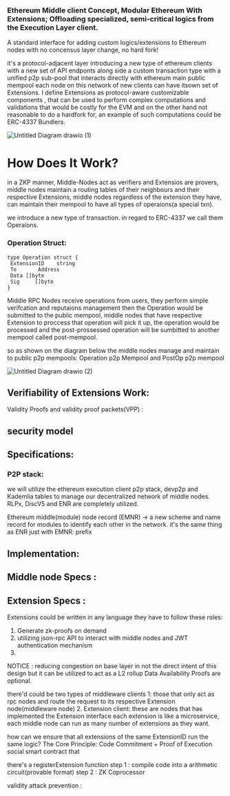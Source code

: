 ### Ethereum Middle client Concept, Modular Ethereum With Extensions; Offloading specialized, semi-critical logics from the Execution Layer client.

A standard interface for adding custom logics/extensions to Ethereum nodes with no concensus layer change, no hard fork!


it's a protocol-adjacent layer introducing a new type of ethereum clients with a new set of API endponts along side a custom transaction type with a unified p2p sub-pool that interacts directly with ethereum main public mempool each node on this network of new clients can have itsown set of Extensions.
I define Extensions as protocol-aware customizable components , that can be used to perform complex computations and validations that would be costly for the EVM and on the other hand not reasonable to do a hardfork for, an example of such computations could be ERC-4337 Bundlers.

![Untitled Diagram drawio (1)](https://github.com/user-attachments/assets/a76e0ebf-96c4-487f-95b5-303b1ce4fe00)


# How Does It Work?
in a ZKP manner, Middle-Nodes act as verifiers and Extensios are provers, middle nodes maintain a routing tables of their neighbours and their respective Extensions, middle nodes regardless of the extension they have, can maintain their mempool to have all types of  operaions(a special txn). 

we introduce a new type of transaction. in regard to ERC-4337 we call them Operaions. 
 ### Operation Struct:
    type Operation struct {
     ExtensionID	string
     To       Address
     Data []byte
     Sig	 []byte
    }
Middle RPC Nodes receive operations from users, they perform simple verifcation and reputaions management then the Operation would be submitted to the public mempool, middle nodes that have respective Extension to proccess that operation will pick it up, the operation would be processed and the post-prossessed operation will be sumbitted to another mempool called post-mempool.


so as shown on the diagram below the middle nodes manage and maintain to public p2p mempools: Operation p2p Mempool and PostOp p2p mempool

![Untitled Diagram drawio (2)](https://github.com/user-attachments/assets/d82a8de5-e489-4b50-adbe-1893887afba0)






## Verifiability of Extensions Work:
   Validity Proofs and validity proof packets(VPP) :
   
## security model

## Specifications: 
  ### P2P stack: 
  we will utilize the ethereum execution client p2p stack, devp2p and Kademlia tables to manage our decentralized network of middle nodes.
  RLPx, DiscV5 and ENR are completely utilized.

 Ethereum middle(module) node record (EMNR) -> a new scheme and name record for modules to identify each other in the network. it's the same thing as ENR just with EMNR: prefix
  ### 

## Implementation: 

## Middle node Specs : 
  

## Extension Specs :
  Extensions could be written in any language they have to follow these roles:
  1. Generate zk-proofs on demand
  2. utilizing json-rpc API to interact with middle nodes and JWT authentication mechanism
  3. 




NOTICE : 
reducing congestion on base layer in not the direct intent of this design but it can be utilized to act as a L2 rollup 
Data Availability Proofs are optional. 


there'd could be two types of middleware clients 1: those that only act as rpc nodes and route the request to its respective Extension node(middleware node) 2. Extension client: these are nodes that has implemented the Extension interface 
each extension is like a microservice, each middle node can run as many number of extensions as they want. 

how can we ensure that all extensions of the same ExtensionID run the same logic?
 The Core Principle: Code Commitment + Proof of Execution
 social smart contract that 

 there's a registerExtension function 
step 1 : compile code into a arithmetic circuit(provable format)
step 2 : ZK Coprocessor

validity attack prevention : 

